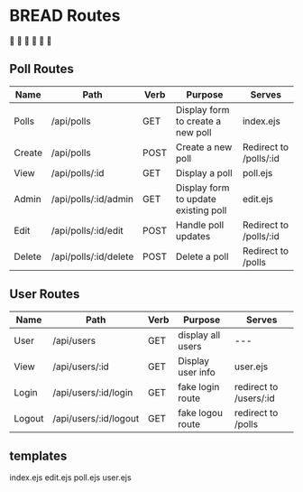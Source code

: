 # BREAD Routes
🍞 🍞 🍞 🍞 🍞 🍞 

## Poll Routes 

| Name | Path | Verb | Purpose | Serves |
| ---  | ---  | ---  | ------- | ----- |
| Polls | /api/polls | GET | Display form to create a new poll | index.ejs |
| Create | /api/polls | POST | Create a new poll | Redirect to /polls/:id |
| View  | /api/polls/:id | GET | Display a poll  | poll.ejs |
| Admin  | /api/polls/:id/admin | GET | Display form to update existing poll | edit.ejs |
| Edit  | /api/polls/:id/edit | POST | Handle poll updates | Redirect to /polls/:id |
| Delete | /api/polls/:id/delete | POST | Delete a poll | Redirect to /polls |

## User Routes 

| Name | Path | Verb | Purpose | Serves |
| ---  | ---  | ---  | ------- | -----  |
| User | /api/users | GET | display all users | --- |
| View | /api/users/:id | GET | Display user info | user.ejs | 
| Login | /api/users/:id/login | GET | fake login route | redirect to /users/:id |
| Logout | /api/users/:id/logout | GET | fake logou route | redirect to /polls |


## templates
index.ejs
edit.ejs
poll.ejs
user.ejs


